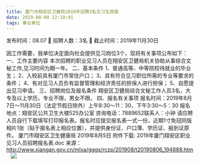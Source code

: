 ```yaml
---
title: 厦门市翔安区卫健局2019年招聘3名见习生简章
date: 2019-08-08 22:10:01
tags: 事业单位
---
```

发布时间：08.07   🌟   招聘人数：3名   🌈   截止时间：2019年11月30日
<!-- more -->
因工作需要，我单位决定面向社会提供见习岗位3个，现将有关事项公布如下：
一、工作主要内容
本次招聘的职业见习人员在翔安区卫健局机关协助从事综合文秘工作,见习时间为期一年。
二、基本条件
1、普通高等、中等院校待就业的毕业生；
2、入校前具有厦门市常住户口；
3、具有符合见习职位所需的专业等要求的条件；
4、有对见习人员负有监督管理和经济责任的担保人进行担保；
5、自愿提出见习申请。
三、招聘岗位及报名条件
翔安区卫健局综合文秘工作人员3名，大专及以上学历，专业不限，男女不限。
四、报名有关事项
报名时间：2019年8月7日～11月30日（法定节假日除外）上午8:30～11：30，下午3:30～5：30
报名地点：翔安区公共卫生大楼525办公室
咨询电话：7889652联系人：小钟
请应聘人员自行下载填写打印报名表。报名时应提交报名表一式一份，近期1寸免冠同版相片1张（贴于报名表上相应位置），并提供身份证、户口薄、学历证、报到证原件。
厦门市翔安区卫生健康局
2019年8月5日
附件下载:
2019年厦门翔安区职业见习人员招聘报名表.doc
来源：
http://www.xiangan.gov.cn/mlxa/gggs/rczp/201908/t20190806_194888.htm
 
 ![](https://cdn.weiweiblog.cn/20181015134814.png)